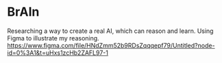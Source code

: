 # BrAIn

Researching a way to create a real AI, which can reason and learn.
Using Figma to illustrate my reasoning.
https://www.figma.com/file/HNdZmm52b9RDsZqqqepf79/Untitled?node-id=0%3A1&t=uHxs1zcHb2ZAFL97-1